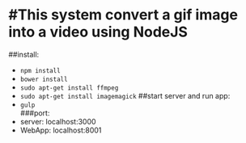 #This system convert a gif image into a video using NodeJS
====================
##install:
  - `npm install`
  - `bower install`
  - `sudo apt-get install ffmpeg`
  - `sudo apt-get install imagemagick`
##start server and run app:
  - `gulp`<br>
###port:
  - server: localhost:3000
  - WebApp: localhost:8001


